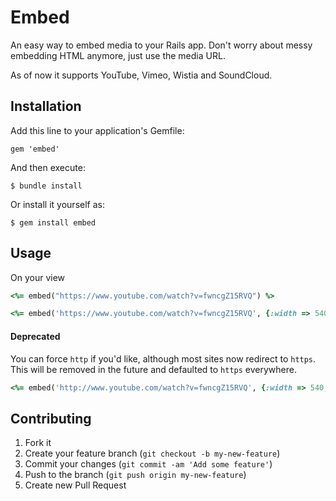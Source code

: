 # Embed

An easy way to embed media to your Rails app. Don't worry about messy embedding HTML anymore, just use the media URL.

As of now it supports YouTube, Vimeo, Wistia and SoundCloud.

## Installation

Add this line to your application's Gemfile:

    gem 'embed'

And then execute:

    $ bundle install

Or install it yourself as:

    $ gem install embed

## Usage

On your view

```ruby
<%= embed("https://www.youtube.com/watch?v=fwncgZ15RVQ") %>
```

```ruby
<%= embed('https://www.youtube.com/watch?v=fwncgZ15RVQ', {:width => 540, :height => 290}) %>
```

#### Deprecated
You can force `http` if you'd like, although most sites now redirect to `https`.  This will be removed in the future and defaulted to `https` everywhere.

```ruby
<%= embed('http://www.youtube.com/watch?v=fwncgZ15RVQ', {:width => 540, :height => 290, :protocol => "http"}) %>
```

## Contributing

1. Fork it
2. Create your feature branch (`git checkout -b my-new-feature`)
3. Commit your changes (`git commit -am 'Add some feature'`)
4. Push to the branch (`git push origin my-new-feature`)
5. Create new Pull Request
